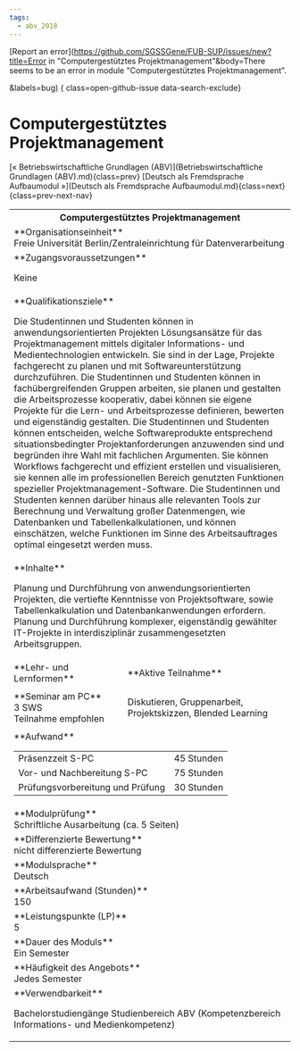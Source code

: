 ```yaml
---
tags:
  - abv_2018
---
```

[Report an error](https://github.com/SGSSGene/FUB-SUP/issues/new?title=Error in "Computergestütztes Projektmanagement"&body=There seems to be an error in module "Computergestütztes Projektmanagement".

<Describe here a slightly more detailed description of what is wrong>&labels=bug)
{ class=open-github-issue data-search-exclude}

# Computergestütztes Projektmanagement

[« Betriebswirtschaftliche Grundlagen (ABV)](Betriebswirtschaftliche Grundlagen (ABV).md){class=prev}
[Deutsch als Fremdsprache Aufbaumodul »](Deutsch als Fremdsprache Aufbaumodul.md){class=next}
{class=prev-next-nav}

<table markdown id="moduledesc">
<tr markdown class="moduledesc_head"><th colspan="2">Computergestütztes Projektmanagement </th></tr>
<tr markdown><td colspan="2">**Organisationseinheit**   <br>Freie Universität Berlin/Zentraleinrichtung für Datenverarbeitung</td></tr>


<tr markdown><td colspan="2">**Zugangsvoraussetzungen** <br>

Keine


</td></tr>
<tr markdown><td colspan="2">**Qualifikationsziele**    <br>

Die Studentinnen und Studenten können in anwendungsorientierten Projekten
Lösungsansätze für das Projektmanagement mittels digitaler Informations- und
Medientechnologien entwickeln. Sie sind in der Lage, Projekte fachgerecht zu
planen und mit Softwareunterstützung durchzuführen. Die Studentinnen und
Studenten können in fachübergreifenden Gruppen arbeiten, sie planen und
gestalten die Arbeitsprozesse kooperativ, dabei können sie eigene Projekte
für die Lern- und Arbeitsprozesse definieren, bewerten und eigenständig
gestalten. Die Studentinnen und Studenten können entscheiden, welche
Softwareprodukte entsprechend situationsbedingter Projektanforderungen
anzuwenden sind und begründen ihre Wahl mit fachlichen Argumenten. Sie
können Workflows fachgerecht und effizient erstellen und visualisieren, sie
kennen alle im professionellen Bereich genutzten Funktionen spezieller
Projektmanagement-Software. Die Studentinnen und Studenten kennen darüber
hinaus alle relevanten Tools zur Berechnung und Verwaltung großer
Datenmengen, wie Datenbanken und Tabellenkalkulationen, und können
einschätzen, welche Funktionen im Sinne des Arbeitsauftrages optimal
eingesetzt werden muss.


</td></tr>
<tr markdown><td colspan="2">**Inhalte**                <br>

Planung und Durchführung von anwendungsorientierten Projekten, die vertiefte
Kenntnisse von Projektsoftware, sowie Tabellenkalkulation und
Datenbankanwendungen erfordern. Planung und Durchführung komplexer,
eigenständig gewählter IT-Projekte in interdisziplinär zusammengesetzten
Arbeitsgruppen.


</td></tr>

<tr markdown><td>**Lehr- und Lernformen**</td><td>**Aktive Teilnahme**</td></tr>
<tr markdown><td> **Seminar am PC** <br>3 SWS <br> Teilnahme empfohlen</td><td>

Diskutieren, Gruppenarbeit, Projektskizzen, Blended Learning
</td></tr>
<tr markdown><td colspan="2">**Aufwand**                <br>
<table class="aufwand_table">
<tr><td>Präsenzzeit S-PC</td><td>45 Stunden</td></tr>
<tr><td>Vor- und Nachbereitung S-PC</td><td>75 Stunden</td></tr>
<tr><td>Prüfungsvorbereitung und Prüfung</td><td>30 Stunden</td></tr>
</table>

</td></tr>
<tr markdown><td colspan="2">**Modulprüfung**             <br>Schriftliche Ausarbeitung (ca. 5 Seiten)


</td></tr>
<tr markdown><td colspan="2">**Differenzierte Bewertung** <br>nicht differenzierte Bewertung

</td></tr>
<tr markdown><td colspan="2">**Modulsprache**             <br>Deutsch</td></tr>
<tr markdown><td colspan="2">**Arbeitsaufwand (Stunden)** <br>150</td></tr>
<tr markdown><td colspan="2">**Leistungspunkte (LP)**     <br>5</td></tr>
<tr markdown><td colspan="2">**Dauer des Moduls**         <br>Ein Semester</td></tr>
<tr markdown><td colspan="2">**Häufigkeit des Angebots**  <br>Jedes Semester</td></tr>
<tr markdown><td colspan="2">**Verwendbarkeit**           <br>

Bachelorstudiengänge Studienbereich ABV (Kompetenzbereich Informations- und
Medienkompetenz)


</td></tr>

</table>
